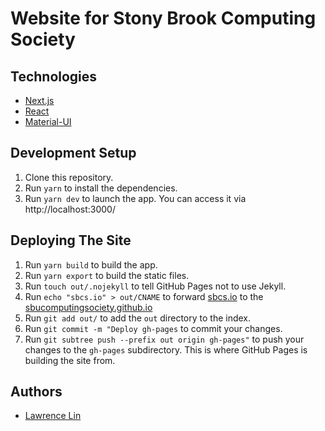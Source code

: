 # Website for Stony Brook Computing Society

## Technologies

- [Next.js](https://nextjs.org/)
- [React](https://reactjs.org/)
- [Material-UI](https://material-ui.com/)

## Development Setup

1. Clone this repository.
2. Run `yarn` to install the dependencies.
3. Run `yarn dev` to launch the app. You can access it via http://localhost:3000/

## Deploying The Site

1. Run `yarn build` to build the app.
2. Run `yarn export` to build the static files.
3. Run `touch out/.nojekyll` to tell GitHub Pages not to use Jekyll.
4. Run `echo "sbcs.io" > out/CNAME` to forward [sbcs.io](https://sbcs.io/) to the [sbucomputingsociety.github.io](https://sbucomputingsociety.github.io/)
5. Run `git add out/` to add the `out` directory to the index.
6. Run `git commit -m "Deploy gh-pages` to commit your changes.
7. Run `git subtree push --prefix out origin gh-pages"` to push your changes to the `gh-pages` subdirectory. This is where GitHub Pages is building the site from.

## Authors

- [Lawrence Lin](https://github.com/law-lin)
